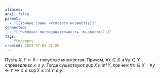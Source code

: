 ```yaml
---
aliases: 
anki: false
parent:
  - "[[Точные грани числового множества]]"
connected:
  - "[[Числовая последовательность (множество)]]"
tags:
  - fix/empty
created: 2024-07-03 22:06
---
```


Пусть $X, Y \subset \mathbb{R}$ - непустые множества. Причем, $\forall x \in X$ и $\forall y \in Y$ справедливо $x \leq y$. Тогда существуют $\sup X$ и $\inf Y$, причем $\forall x \in X\quad \forall y \in Y \hookrightarrow x \leq \sup X \leq \inf Y \leq y$.



















